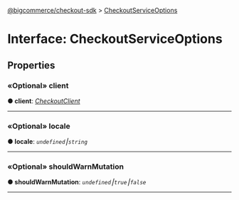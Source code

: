 [@bigcommerce/checkout-sdk](../README.md) > [CheckoutServiceOptions](../interfaces/checkoutserviceoptions.md)



# Interface: CheckoutServiceOptions


## Properties
<a id="client"></a>

### «Optional» client

**●  client**:  *[CheckoutClient](../classes/checkoutclient.md)* 






___

<a id="locale"></a>

### «Optional» locale

**●  locale**:  *`undefined`⎮`string`* 






___

<a id="shouldwarnmutation"></a>

### «Optional» shouldWarnMutation

**●  shouldWarnMutation**:  *`undefined`⎮`true`⎮`false`* 






___



